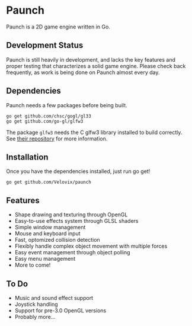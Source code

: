 Paunch
======

Paunch is a 2D game engine written in Go.

Development Status
------------------
Paunch is still heavily in development, and lacks the key features and proper
testing that characterizes a solid game engine. Please check back frequently,
as work is being done on Paunch almost every day.

Dependencies
------------
Paunch needs a few packages before being built.

	go get github.com/chsc/gogl/gl33
	go get github.com/go-gl/glfw3

The package `glfw3` needs the C glfw3 library installed to build correctly. See
[their repository](http://github.com/go-gl/glfw3) for more information.

Installation
------------
Once you have the dependencies installed, just run go get!

	go get github.com/Velovix/paunch

Features
--------
- Shape drawing and texturing through OpenGL
- Easy-to-use effects system through GLSL shaders
- Simple window management
- Mouse and keyboard input
- Fast, optomized collision detection
- Flexibly handle complex object movement with multiple forces
- Easy event management through object polling
- Easy menu management
- More to come!

To Do
-----
- Music and sound effect support
- Joystick handling
- Support for pre-3.0 OpenGL versions
- Probably more...
